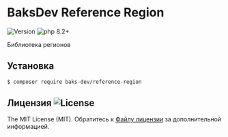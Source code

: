 # BaksDev Reference Region

![Version](https://img.shields.io/badge/version-7.0.1-blue) ![php 8.2+](https://img.shields.io/badge/php-min%208.1-red.svg)

Библиотека регионов

## Установка

``` bash
$ composer require baks-dev/reference-region
```

## Лицензия ![License](https://img.shields.io/badge/MIT-green)

The MIT License (MIT). Обратитесь к [Файлу лицензии](LICENSE.md) за дополнительной информацией.

